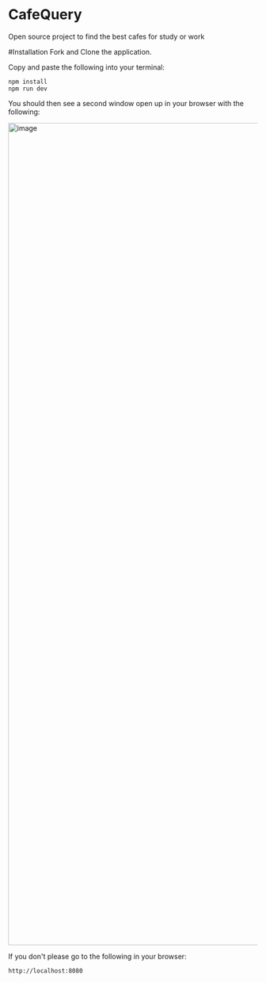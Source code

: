 # CafeQuery
Open source project to find the best cafes for study or work

#Installation
Fork and Clone the application.

Copy and paste the following into your terminal:

    npm install
    npm run dev


You should then see a second window open up in your browser with the following:


<img width="1661" alt="image" src="https://user-images.githubusercontent.com/86940809/192391296-d0a652a1-a707-4b35-8916-7f268d0cb180.png">


If you don't please go to the following in your browser:
    
    http://localhost:8080
    

